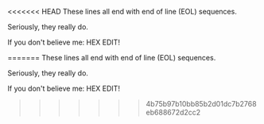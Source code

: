 <<<<<<< HEAD
These lines all end with end of line (EOL) sequences.

Seriously, they really do.

If you don't believe me: HEX EDIT!

=======
These lines all end with end of line (EOL) sequences.

Seriously, they really do.

If you don't believe me: HEX EDIT!

>>>>>>> 4b75b97b10bb85b2d01dc7b2768eb688672d2cc2
